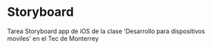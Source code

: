 Storyboard
==========

Tarea Storyboard app de iOS de la clase 'Desarrollo para dispositivos moviles' en el Tec de Monterrey
